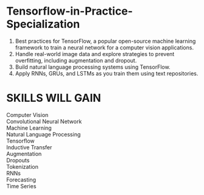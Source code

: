 # Tensorflow-in-Practice-Specialization
1) Best practices for TensorFlow, a popular open-source machine learning framework to train a neural network for a computer vision applications.  
2) Handle real-world image data and explore strategies to prevent overfitting, including augmentation and dropout.  
3) Build natural language processing systems using TensorFlow.  
4) Apply RNNs, GRUs, and LSTMs as you train them using text repositories.

# SKILLS WILL GAIN
Computer Vision\
Convolutional Neural Network\
Machine Learning\
Natural Language Processing\
Tensorflow\
Inductive Transfer\
Augmentation\
Dropouts\
Tokenization\
RNNs\
Forecasting\
Time Series
